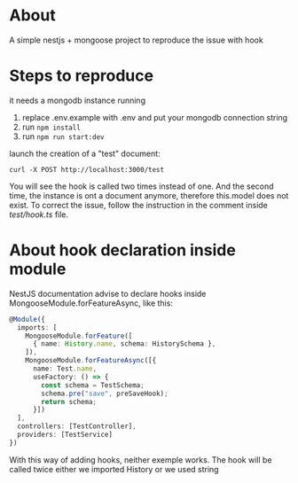 # About

A simple nestjs + mongoose project to reproduce the issue with hook

# Steps to reproduce

it needs a mongodb instance running

1. replace .env.example with .env and put your mongodb connection string
2. run `npm install`
3. run `npm run start:dev`

launch the creation of a "test" document:

```shell
curl -X POST http://localhost:3000/test
```

You will see the hook is called two times instead of one. And the second time, the instance is ont a document anymore, therefore this.model does not exist.
To correct the issue, follow the instruction in the comment inside *test/hook.ts* file.

# About hook declaration inside module

NestJS documentation advise to declare hooks inside MongooseModule.forFeatureAsync, like this:
```typescript
@Module({
  imports: [
    MongooseModule.forFeature([
      { name: History.name, schema: HistorySchema },
    ]),
    MongooseModule.forFeatureAsync([{
      name: Test.name,
      useFactory: () => {
        const schema = TestSchema;
        schema.pre("save", preSaveHook);
        return schema;
      }])
  ],
  controllers: [TestController],
  providers: [TestService]
})
```

With this way of adding hooks, neither exemple works.
The hook will be called twice either we imported History or we used string 